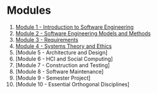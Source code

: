 # Modules
1. [Module 1 - Introduction to Software Engineering](./01-introduction-to-software-engineering/01-module-1.md)
2. [Module 2 - Software Engineering Models and Methods](./02-software-engineering-models-methods/02-module-2.md)
3. [Module 3 - Requirements](./03-requirements/03-module-3.md)
4. [Module 4 - Systems Theory and Ethics](./04-systems-theory-and-ethics/04-module-4.md)
5. [Module 5 - Architecture and Design]
6. [Module 6 - HCI and Social Computing]
7. [Module 7 - Construction and Testing]
8. [Module 8 - Software Maintenance]
9. [Module 9 - Semester Project]
10. [Module 10 - Essential Orthogonal Disciplines]